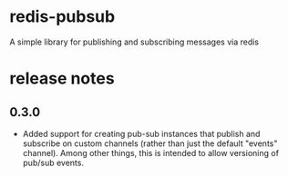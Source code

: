 # redis-pubsub
A simple library for publishing and subscribing messages via redis

# release notes
## 0.3.0
* Added support for creating pub-sub instances that publish and subscribe on
custom channels (rather than just the default "events" channel). Among other things,
this is intended to allow versioning of pub/sub events.